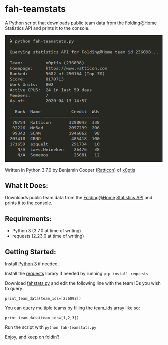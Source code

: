 # fah-teamstats
A Python script that downloads public team data from the [Folding@Home](https://foldingathome.org/) Statistics API and prints it to the console.

![Screenshot of Example Output](https://github.com/ratticon/fah-teamstats/raw/master/fah-teamstats-screenshot.png)

Written in Python 3.7.0 by Benjamin Cooper ([Ratticon](https://ratticon.com)) of [x0ptis](https://stats.foldingathome.org/team/236098)

## What It Does:
Downloads public team data from the [Folding@Home](https://foldingathome.org) [Statistics API](https://stats.foldingathome.org/api) and prints it
to the console.

## Requirements:
- Python 3 (3.7.0 at time of writing)
- requests (2.23.0 at time of writing)

## Getting Started:
Install [Python 3](https://www.python.org/downloads/) if needed.

Install the [requests](https://pypi.org/project/requests/) library if needed by running `pip install requests`

Download [fahstats.py](https://github.com/ratticon/fah-teamstats/blob/master/fah-teamstats.py) and edit the following line with the team IDs you wish to query:

`print_team_data(team_ids=[236098])`

You can query multiple teams by filling the team_ids array like so:

`print_team_data(team_ids=[1,2,3])`

Run the script with `python fah-teamstats.py`

Enjoy, and keep on foldin'!
